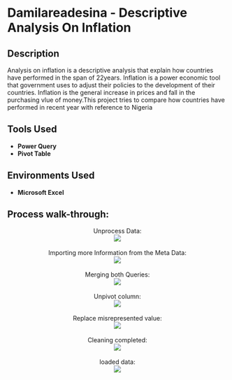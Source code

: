 <h1>Damilareadesina - Descriptive Analysis On Inflation</h1>

<h2>Description</h2>
Analysis on inflation is a descriptive analysis that explain how countries have performed in the span of 22years. Inflation is a power economic tool that government uses to adjust their policies to the development of their countries. Inflation is the general increase in prices and fall in the purchasing vlue of money.This project tries to compare how countries have performed in recent year with reference to Nigeria
<br />


<h2>Tools Used</h2>

- <b>Power  Query</b>
- <b>Pivot  Table</b>


<h2>Environments Used </h2>

- <b>Microsoft Excel</b>

<h2>Process walk-through:</h2>

<p align="center">
Unprocess Data: <br/>
<img src="https://user-images.githubusercontent.com/126564128/230754211-675ceba1-c056-4d02-bc27-cdda8d18037a.JPG"/>
<br />
<br />
Importing more Information from the Meta Data:  <br/>
<img src="https://user-images.githubusercontent.com/126564128/230755595-5c4611eb-3121-4bd1-89af-72e4cec7d27d.JPG"/>
<br />
<br />
Merging both Queries: <br/>
<img src="https://user-images.githubusercontent.com/126564128/230756016-a3cc9076-dcc7-4bb2-b485-0ad6713f3d42.JPG"/>
<br />
<br />
Unpivot column:  <br/>
<img src="https://user-images.githubusercontent.com/126564128/230756564-81371364-2725-40fb-ad21-66461f3a0440.JPG"/>
<br />
<br />
Replace misrepresented value:  <br/>
<img src="https://user-images.githubusercontent.com/126564128/230533741-3584afe7-1a40-4395-af40-565c5fea74f9.JPG"/>
<br />
<br />
Cleaning completed:  <br/>
<img src="https://user-images.githubusercontent.com/126564128/230533777-a9ba6818-d72e-49ee-8bb0-a05d60588d2c.JPG"/>
<br />
<br />
loaded data:  <br/>
<img src="https://user-images.githubusercontent.com/126564128/230533796-ac2bb7b7-c67f-4ab2-ab1f-83db724b7137.JPG"/>
</p>


<!--
 ```diff
- text in red
+ text in green
! text in orange
# text in gray
@@ text in purple (and bold)@@
```
--!>
